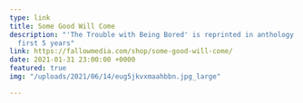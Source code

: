 ```yaml
---
type: link
title: Some Good Will Come
description: "'The Trouble with Being Bored' is reprinted in anthology of Fallow Media's
  first 5 years"
link: https://fallowmedia.com/shop/some-good-will-come/
date: 2021-01-31 23:00:00 +0000
featured: true
img: "/uploads/2021/06/14/eug5jkvxmaahbbn.jpg_large"

---
```

